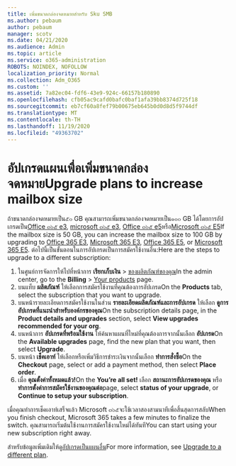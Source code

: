 ```yaml
---
title: เพิ่มขนาดกล่องจดหมายสำหรับ Sku SMB
ms.author: pebaum
author: pebaum
manager: scotv
ms.date: 04/21/2020
ms.audience: Admin
ms.topic: article
ms.service: o365-administration
ROBOTS: NOINDEX, NOFOLLOW
localization_priority: Normal
ms.collection: Adm_O365
ms.custom: ''
ms.assetid: 7a82ec04-fdf6-43e9-924c-66157b180890
ms.openlocfilehash: cfb05ac9cafd0bafc0baf1afa39bb8374d725f18
ms.sourcegitcommit: eb7cf60a8fef79b00675eb645b0d0d8d5f9744df
ms.translationtype: MT
ms.contentlocale: th-TH
ms.lasthandoff: 11/19/2020
ms.locfileid: "49363702"
---
```

# <a name="upgrade-plans-to-increase-mailbox-size"></a><span data-ttu-id="3886b-102">อัปเกรดแผนเพื่อเพิ่มขนาดกล่องจดหมาย</span><span class="sxs-lookup"><span data-stu-id="3886b-102">Upgrade plans to increase mailbox size</span></span>

<span data-ttu-id="3886b-103">ถ้าขนาดกล่องจดหมายเป็น๕๐ GB คุณสามารถเพิ่มขนาดกล่องจดหมายเป็น๑๐๐ GB ได้โดยการอัปเกรดเป็น[Office ๓๖๕ e3](https://www.microsoft.com/microsoft-365/enterprise/office-365-e3?rtc=1&activetab=pivot:overviewtab), [microsoft ๓๖๕ e3](https://www.microsoft.com/microsoft-365/enterprise/e3?activetab=pivot%3aoverviewtab), [Office ๓๖๕ e5](https://www.microsoft.com/microsoft-365/enterprise/office-365-e5?rtc=1&activetab=pivot%3aoverviewtab)หรือ[Microsoft ๓๖๕ E5](https://www.microsoft.com/microsoft-365/enterprise/e5?activetab=pivot%3aoverviewtab)</span><span class="sxs-lookup"><span data-stu-id="3886b-103">If the mailbox size is 50 GB, you can increase the mailbox size to 100 GB by upgrading to [Office 365 E3](https://www.microsoft.com/microsoft-365/enterprise/office-365-e3?rtc=1&activetab=pivot:overviewtab), [Microsoft 365 E3](https://www.microsoft.com/microsoft-365/enterprise/e3?activetab=pivot%3aoverviewtab), [Office 365 E5](https://www.microsoft.com/microsoft-365/enterprise/office-365-e5?rtc=1&activetab=pivot%3aoverviewtab), or [Microsoft 365 E5](https://www.microsoft.com/microsoft-365/enterprise/e5?activetab=pivot%3aoverviewtab).</span></span> <span data-ttu-id="3886b-104">ต่อไปนี้เป็นขั้นตอนในการอัปเกรดเป็นการสมัครใช้งานอื่น:</span><span class="sxs-lookup"><span data-stu-id="3886b-104">Here are the steps to upgrade to a different subscription:</span></span>
  
1. <span data-ttu-id="3886b-105">ในศูนย์การจัดการให้ไปที่หน้าการ **เรียกเก็บเงิน**  >  [ของผลิตภัณฑ์ของคุณ](https://go.microsoft.com/fwlink/p/?linkid=842054)</span><span class="sxs-lookup"><span data-stu-id="3886b-105">In the admin center, go to the **Billing** > [Your products](https://go.microsoft.com/fwlink/p/?linkid=842054) page.</span></span>
2. <span data-ttu-id="3886b-106">บนแท็บ **ผลิตภัณฑ์** ให้เลือกการสมัครใช้งานที่คุณต้องการอัปเกรด</span><span class="sxs-lookup"><span data-stu-id="3886b-106">On the **Products** tab, select the subscription that you want to upgrade.</span></span>
3. <span data-ttu-id="3886b-107">บนหน้ารายละเอียดการสมัครใช้งานในส่วน **รายละเอียดผลิตภัณฑ์และการอัปเกรด** ให้เลือก **ดูการอัปเกรดที่แนะนำสำหรับองค์กรของคุณ**</span><span class="sxs-lookup"><span data-stu-id="3886b-107">On the subscription details page, in the **Product details and upgrades** section, select **View upgrades recommended for your org**.</span></span>
4. <span data-ttu-id="3886b-108">บนหน้าการ **อัปเกรดที่พร้อมใช้งาน** ให้ค้นหาแผนที่ใหม่ที่คุณต้องการจากนั้นเลือก **อัปเกรด**</span><span class="sxs-lookup"><span data-stu-id="3886b-108">On the **Available upgrades** page, find the new plan that you want, then select **Upgrade**.</span></span>
5. <span data-ttu-id="3886b-109">บนหน้า **เช็คเอาท์** ให้เลือกหรือเพิ่มวิธีการชำระเงินจากนั้นเลือก **ทำการสั่งซื้อ**</span><span class="sxs-lookup"><span data-stu-id="3886b-109">On the **Checkout** page, select or add a payment method, then select **Place order**.</span></span>
6. <span data-ttu-id="3886b-110">เมื่อ **คุณตั้งค่าทั้งหมดแล้ว!**</span><span class="sxs-lookup"><span data-stu-id="3886b-110">On the **You’re all set!**</span></span> <span data-ttu-id="3886b-111">เลือก **สถานะการอัปเกรดของคุณ** หรือ **ทำการตั้งค่าการสมัครใช้งานของคุณต่อ**</span><span class="sxs-lookup"><span data-stu-id="3886b-111">page, select **status of your upgrade**, or **Continue to setup your subscription**.</span></span>

<span data-ttu-id="3886b-112">เมื่อคุณทำการเช็คเอาท์เสร็จแล้ว Microsoft ๓๖๕จะใช้เวลาสองสามนาทีเพื่อสิ้นสุดการสลับ</span><span class="sxs-lookup"><span data-stu-id="3886b-112">When you finish checkout, Microsoft 365 takes a few minutes to finalize the switch.</span></span> <span data-ttu-id="3886b-113">คุณสามารถเริ่มต้นใช้งานการสมัครใช้งานใหม่ได้ทันที</span><span class="sxs-lookup"><span data-stu-id="3886b-113">You can start using your new subscription right away.</span></span>

<span data-ttu-id="3886b-114">สำหรับข้อมูลเพิ่มเติมให้ดู[อัปเกรดเป็นแผนอื่น](https://docs.microsoft.com/microsoft-365/commerce/subscriptions/upgrade-to-different-plan)</span><span class="sxs-lookup"><span data-stu-id="3886b-114">For more information, see [Upgrade to a different plan](https://docs.microsoft.com/microsoft-365/commerce/subscriptions/upgrade-to-different-plan).</span></span>